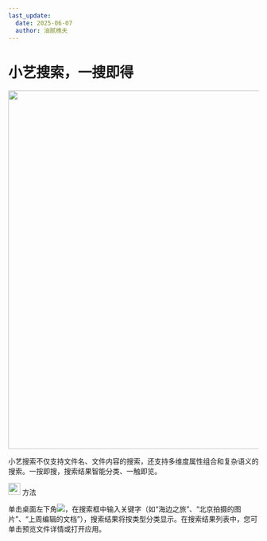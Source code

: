 ```yaml
---
last_update:
  date: 2025-06-07
  author: 油腻樵夫
---
```


# 小艺搜索，一搜即得


<img src="https://tips-p01-drcn.dbankcdn.cn/MODEL/DOC/C00B030/resource/card/202512281uswxk/zh-cn/image/figure/fig_AI_search.png" width="720" height=""/> 

小艺搜索不仅支持文件名、文件内容的搜索，还支持多维度属性组合和复杂语义的搜索。一按即搜，搜索结果智能分类、一触即览。

<img src="https://tips-p01-drcn.dbankcdn.cn/MODEL/DOC/C00B030/resource/card/202512281uswxk/zh-cn/image/common/buttons/fig_method.png" width="24" height="24"/> 方法

单击桌面左下角![](https://tips-p01-drcn.dbankcdn.cn/MODEL/DOC/C00B030/resource/card/202512281uswxk/zh-cn/image/common/buttons/HM_celia_AI_search.png)，在搜索框中输入关键字（如“海边之旅”、“北京拍摄的图片”、“上周编辑的文档”），搜索结果将按类型分类显示。在搜索结果列表中，您可单击预览文件详情或打开应用。

